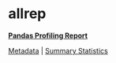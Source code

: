 # allrep

[**Pandas Profiling Report**](https://epistasislab.github.io/penn-ml-benchmarks/profile/allrep.html)

[Metadata](metadata.yaml) | [Summary Statistics](summary_stats.csv)

